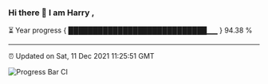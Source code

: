 ### Hi there 👋 I am Harry , 

⏳ Year progress { ████████████████████████████▁▁ } 94.38 %

---

⏰ Updated on Sat, 11 Dec 2021 11:25:51 GMT

![Progress Bar CI](https://github.com/duykhang68/duykhang68/workflows/Progress%20Bar%20CI/badge.svg)
